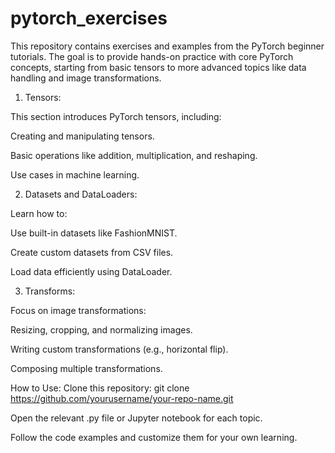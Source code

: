 # pytorch_exercises
This repository contains exercises and examples from the PyTorch beginner tutorials. The goal is to provide hands-on practice with core PyTorch concepts, starting from basic tensors to more advanced topics like data handling and image transformations.

1. Tensors:

This section introduces PyTorch tensors, including:

  Creating and manipulating tensors.
  
  Basic operations like addition, multiplication, and reshaping.
  
  Use cases in machine learning.

2. Datasets and DataLoaders:
   
Learn how to:

  Use built-in datasets like FashionMNIST.
  
  Create custom datasets from CSV files.
  
  Load data efficiently using DataLoader.

3. Transforms:

Focus on image transformations:

  Resizing, cropping, and normalizing images.
  
  Writing custom transformations (e.g., horizontal flip).
  
  Composing multiple transformations.

How to Use: 
Clone this repository: git clone https://github.com/yourusername/your-repo-name.git  

Open the relevant .py file or Jupyter notebook for each topic.

Follow the code examples and customize them for your own learning.
